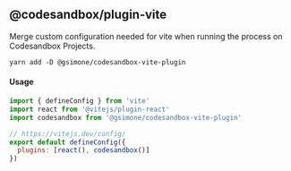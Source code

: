 ## @codesandbox/plugin-vite

Merge custom configuration needed for vite when running the process on Codesandbox Projects.

`yarn add -D @gsimone/codesandbox-vite-plugin`

#### Usage

```js
import { defineConfig } from 'vite'
import react from '@vitejs/plugin-react'
import codesandbox from '@gsimone/codesandbox-vite-plugin'

// https://vitejs.dev/config/
export default defineConfig({
  plugins: [react(), codesandbox()]
})
```